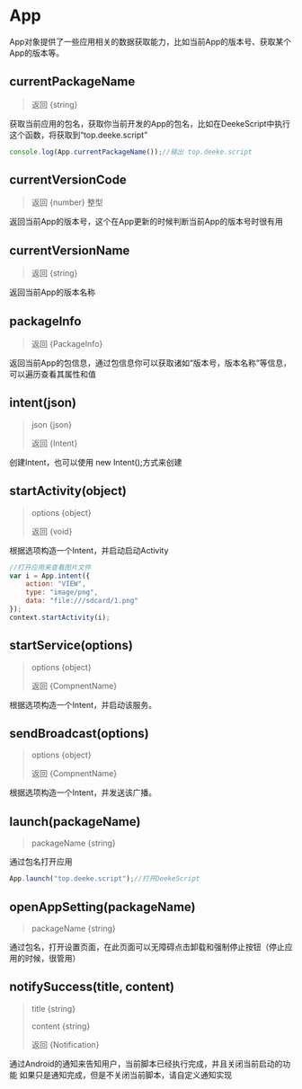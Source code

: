 # App

App对象提供了一些应用相关的数据获取能力，比如当前App的版本号、获取某个App的版本等。

## currentPackageName
> 返回 {string} 

获取当前应用的包名，获取你当前开发的App的包名，比如在DeekeScript中执行这个函数，将获取到“top.deeke.script”

```javascript
console.log(App.currentPackageName());//输出 top.deeke.script
```

## currentVersionCode
> 返回 {number} 整型

返回当前App的版本号，这个在App更新的时候判断当前App的版本号时很有用

## currentVersionName
> 返回 {string}

返回当前App的版本名称

## packageInfo
> 返回 {PackageInfo}

返回当前App的包信息，通过包信息你可以获取诸如“版本号，版本名称”等信息，可以遍历查看其属性和值


## intent(json)
> json {json}
> 
> 返回 {Intent}

创建Intent，也可以使用 new Intent();方式来创建


## startActivity(object)
> options {object}
> 
> 返回 {void}

根据选项构造一个Intent，并启动启动Activity

```javascript
//打开应用来查看图片文件
var i = App.intent({
    action: "VIEW",
    type: "image/png",
    data: "file:///sdcard/1.png"
});
context.startActivity(i);
```


## startService(options)
> options {object}
> 
> 返回 {CompnentName}

根据选项构造一个Intent，并启动该服务。


## sendBroadcast(options)
> options {object}
> 
> 返回 {CompnentName}

根据选项构造一个Intent，并发送该广播。

## launch(packageName)
> packageName {string}

通过包名打开应用

```javascript
App.launch("top.deeke.script");//打开DeekeScript
```


## openAppSetting(packageName)
> packageName {string}

通过包名，打开设置页面，在此页面可以无障碍点击卸载和强制停止按钮（停止应用的时候，很管用）

## notifySuccess(title, content)
> title {string}
>
> content {string}
>
> 返回 {Notification}

通过Android的通知来告知用户，当前脚本已经执行完成，并且关闭当前启动的功能
如果只是通知完成，但是不关闭当前脚本，请自定义通知实现
